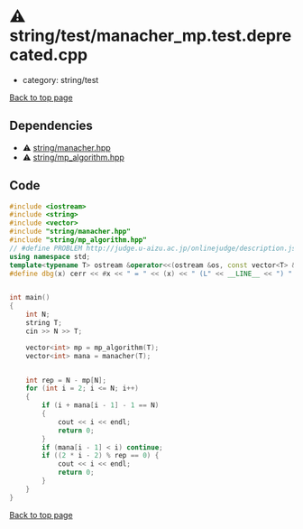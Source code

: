 <!-- mathjax config similar to math.stackexchange -->
<script type="text/javascript" async
  src="https://cdnjs.cloudflare.com/ajax/libs/mathjax/2.7.5/MathJax.js?config=TeX-MML-AM_CHTML">
</script>
<script type="text/x-mathjax-config">
  MathJax.Hub.Config({
    TeX: { equationNumbers: { autoNumber: "AMS" }},
    tex2jax: {
      inlineMath: [ ['$','$'] ],
      processEscapes: true
    },
    "HTML-CSS": { matchFontHeight: false },
    displayAlign: "left",
    displayIndent: "2em"
  });
</script>

<script type="text/javascript" src="https://cdnjs.cloudflare.com/ajax/libs/jquery/3.4.1/jquery.min.js"></script>
<script src="https://cdn.jsdelivr.net/npm/jquery-balloon-js@1.1.2/jquery.balloon.min.js" integrity="sha256-ZEYs9VrgAeNuPvs15E39OsyOJaIkXEEt10fzxJ20+2I=" crossorigin="anonymous"></script>
<script type="text/javascript" src="../../../assets/js/copy-button.js"></script>
<link rel="stylesheet" href="../../../assets/css/copy-button.css" />


# :warning: string/test/manacher_mp.test.deprecated.cpp
* category: string/test


[Back to top page](../../../index.html)



## Dependencies
* :warning: [string/manacher.hpp](../manacher.hpp.html)
* :warning: [string/mp_algorithm.hpp](../mp_algorithm.hpp.html)


## Code
```cpp
#include <iostream>
#include <string>
#include <vector>
#include "string/manacher.hpp"
#include "string/mp_algorithm.hpp"
// #define PROBLEM http://judge.u-aizu.ac.jp/onlinejudge/description.jsp?id=2934
using namespace std;
template<typename T> ostream &operator<<(ostream &os, const vector<T> &vec){ os << "["; for (auto v : vec) os << v << ","; os << "]"; return os; }
#define dbg(x) cerr << #x << " = " << (x) << " (L" << __LINE__ << ") " << __FILE__ << endl;


int main()
{
    int N;
    string T;
    cin >> N >> T;

    vector<int> mp = mp_algorithm(T);
    vector<int> mana = manacher(T);


    int rep = N - mp[N];
    for (int i = 2; i <= N; i++)
    {
        if (i + mana[i - 1] - 1 == N)
        {
            cout << i << endl;
            return 0;
        }
        if (mana[i - 1] < i) continue;
        if ((2 * i - 2) % rep == 0) {
            cout << i << endl;
            return 0;
        }
    }
}
```

[Back to top page](../../../index.html)

